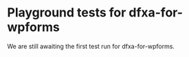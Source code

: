 # Playground tests for dfxa-for-wpforms
We are still awaiting the first test run for dfxa-for-wpforms.
